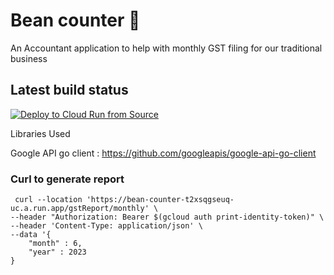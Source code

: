 # Bean counter 🫘

An Accountant application to help with monthly GST filing for our traditional business

## Latest build status

[![Deploy to Cloud Run from Source](https://github.com/jenish-jain/bean_counter/actions/workflows/google-cloudrun-source.yml/badge.svg)](https://github.com/jenish-jain/bean_counter/actions/workflows/google-cloudrun-source.yml)

Libraries Used

Google API go client : <https://github.com/googleapis/google-api-go-client>

### Curl to generate report

```curl
 curl --location 'https://bean-counter-t2xsqgseuq-uc.a.run.app/gstReport/monthly' \
--header "Authorization: Bearer $(gcloud auth print-identity-token)" \
--header 'Content-Type: application/json' \
--data '{
    "month" : 6,
    "year" : 2023
}
```
